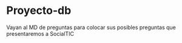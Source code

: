 # Proyecto-db

Vayan al MD de preguntas para colocar sus posibles preguntas que presentaremos a SocialTIC
